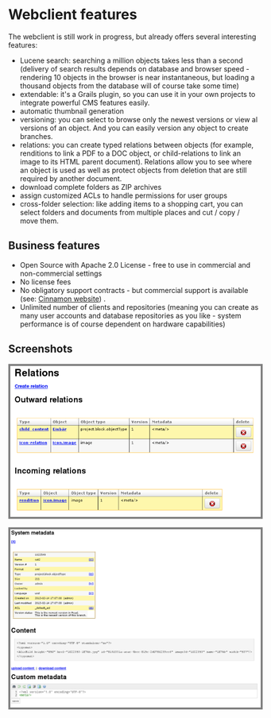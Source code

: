 # Webclient features

<style type="text/css">img{background:grey;padding:4px}</style>

The webclient is still work in progress, but already offers several interesting features:

* Lucene search: searching a million objects takes less than a second (delivery of search results depends 
  on database and browser speed - rendering 10 objects in the browser is near instantaneous,
  but loading a thousand objects from the database will of course take some time)
* extendable: it's a Grails plugin, so you can use it in your own projects to integrate powerful CMS features easily.
* automatic thumbnail generation
* versioning: you can select to browse only the newest versions or view al versions of an object.
  And you can easily version any object to create branches.
* relations: you can create typed relations between objects (for example, renditions to link a PDF to a DOC object,
  or child-relations to link an image to its HTML parent document). Relations allow you to see where an object is used
  as well as protect objects from deletion that are still required by another document.
* download complete folders as ZIP archives
* assign customized ACLs to handle permissions for user groups
* cross-folder selection: like adding items to a shopping cart, you can select folders and documents from
  multiple places and cut / copy / move them.

## Business features

* Open Source with Apache 2.0 License - free to use in commercial and non-commercial settings
* No license fees
* No obligatory support contracts - but commercial support is available (see: [Cinnamon website](http://cinnamon-cms.de)) .
* Unlimited number of clients and repositories (meaning you can create as many user accounts and database repositories 
  as you like - system performance is of course dependent on hardware capabilities)

## Screenshots

![Webclient: relations](002_webclient_relations.png)

![Webclient: content preview and metadata](003_webclient_metadata.png)
